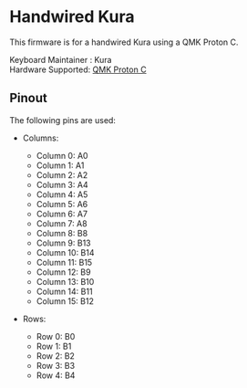 # Handwired Kura

This firmware is for a handwired Kura using a QMK Proton C.

Keyboard Maintainer : Kura  
Hardware Supported: [QMK Proton C](https://qmk.fm/proton-c/)

## Pinout

The following pins are used:
- Columns:
    - Column 0: A0
    - Column 1: A1
    - Column 2: A2
    - Column 3: A4
    - Column 4: A5
    - Column 5: A6
    - Column 6: A7
    - Column 7: A8
    - Column 8: B8
    - Column 9: B13
    - Column 10: B14
    - Column 11: B15
    - Column 12: B9
    - Column 13: B10
    - Column 14: B11
    - Column 15: B12

- Rows:
    - Row 0: B0
    - Row 1: B1
    - Row 2: B2
    - Row 3: B3
    - Row 4: B4

